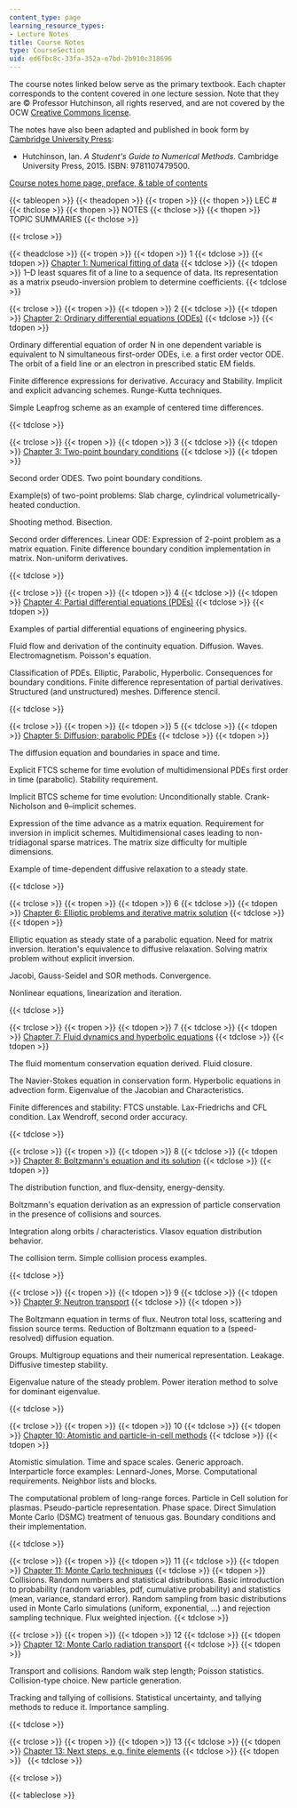 ```yaml
---
content_type: page
learning_resource_types:
- Lecture Notes
title: Course Notes
type: CourseSection
uid: ed6fbc8c-33fa-352a-e7bd-2b910c318696
---
```


The course notes linked below serve as the primary textbook. Each chapter corresponds to the content covered in one lecture session. Note that they are © Professor Hutchinson, all rights reserved, and are not covered by the OCW [Creative Commons license](/terms/#cc).

The notes have also been adapted and published in book form by [Cambridge University Press](https://www.cambridge.org/):

*   Hutchinson, Ian. _A Student's Guide to Numerical Methods_. Cambridge University Press, 2015. ISBN: 9781107479500.

[Course notes home page, preface, & table of contents](http://silas.psfc.mit.edu/22.15/lectures/index.xml)

{{< tableopen >}}
{{< theadopen >}}
{{< tropen >}}
{{< thopen >}}
LEC #
{{< thclose >}}
{{< thopen >}}
NOTES
{{< thclose >}}
{{< thopen >}}
TOPIC SUMMARIES
{{< thclose >}}

{{< trclose >}}

{{< theadclose >}}
{{< tropen >}}
{{< tdopen >}}
1
{{< tdclose >}}
{{< tdopen >}}
[Chapter 1: Numerical fitting of data](http://silas.psfc.mit.edu/22.15/lectures/chap1.xml)
{{< tdclose >}}
{{< tdopen >}}
1–D least squares fit of a line to a sequence of data. Its representation as a matrix pseudo-inversion problem to determine coefficients.
{{< tdclose >}}

{{< trclose >}}
{{< tropen >}}
{{< tdopen >}}
2
{{< tdclose >}}
{{< tdopen >}}
[Chapter 2: Ordinary differential equations (ODEs)](http://silas.psfc.mit.edu/22.15/lectures/chap2.xml)
{{< tdclose >}}
{{< tdopen >}}


Ordinary differential equation of order N in one dependent variable is equivalent to N simultaneous first-order ODEs, i.e. a first order vector ODE. The orbit of a field line or an electron in prescribed static EM fields.

Finite difference expressions for derivative. Accuracy and Stability. Implicit and explicit advancing schemes. Runge-Kutta techniques.

Simple Leapfrog scheme as an example of centered time differences.


{{< tdclose >}}

{{< trclose >}}
{{< tropen >}}
{{< tdopen >}}
3
{{< tdclose >}}
{{< tdopen >}}
[Chapter 3: Two-point boundary conditions](http://silas.psfc.mit.edu/22.15/lectures/chap3.xml)
{{< tdclose >}}
{{< tdopen >}}


Second order ODES. Two point boundary conditions.

Example(s) of two-point problems: Slab charge, cylindrical volumetrically-heated conduction.

Shooting method. Bisection.

Second order differences. Linear ODE: Expression of 2-point problem as a matrix equation. Finite difference boundary condition implementation in matrix. Non-uniform derivatives.


{{< tdclose >}}

{{< trclose >}}
{{< tropen >}}
{{< tdopen >}}
4
{{< tdclose >}}
{{< tdopen >}}
[Chapter 4: Partial differential equations (PDEs)](http://silas.psfc.mit.edu/22.15/lectures/chap4.xml)
{{< tdclose >}}
{{< tdopen >}}


Examples of partial differential equations of engineering physics.

Fluid flow and derivation of the continuity equation. Diffusion. Waves. Electromagnetism. Poisson's equation.

Classification of PDEs. Elliptic, Parabolic, Hyperbolic. Consequences for boundary conditions. Finite difference representation of partial derivatives. Structured (and unstructured) meshes. Difference stencil.


{{< tdclose >}}

{{< trclose >}}
{{< tropen >}}
{{< tdopen >}}
5
{{< tdclose >}}
{{< tdopen >}}
[Chapter 5: Diffusion; parabolic PDEs](http://silas.psfc.mit.edu/22.15/lectures/chap5.xml)
{{< tdclose >}}
{{< tdopen >}}


The diffusion equation and boundaries in space and time.

Explicit FTCS scheme for time evolution of multidimensional PDEs first order in time (parabolic). Stability requirement.

Implicit BTCS scheme for time evolution: Unconditionally stable. Crank-Nicholson and θ–implicit schemes.

Expression of the time advance as a matrix equation. Requirement for inversion in implicit schemes. Multidimensional cases leading to non-tridiagonal sparse matrices. The matrix size difficulty for multiple dimensions.

Example of time-dependent diffusive relaxation to a steady state.


{{< tdclose >}}

{{< trclose >}}
{{< tropen >}}
{{< tdopen >}}
6
{{< tdclose >}}
{{< tdopen >}}
[Chapter 6: Elliptic problems and iterative matrix solution](http://silas.psfc.mit.edu/22.15/lectures/chap6.xml)
{{< tdclose >}}
{{< tdopen >}}


Elliptic equation as steady state of a parabolic equation. Need for matrix inversion. Iteration's equivalence to diffusive relaxation. Solving matrix problem without explicit inversion.

Jacobi, Gauss-Seidel and SOR methods. Convergence.

Nonlinear equations, linearization and iteration.


{{< tdclose >}}

{{< trclose >}}
{{< tropen >}}
{{< tdopen >}}
7
{{< tdclose >}}
{{< tdopen >}}
[Chapter 7: Fluid dynamics and hyperbolic equations](http://silas.psfc.mit.edu/22.15/lectures/chap7.xml)
{{< tdclose >}}
{{< tdopen >}}


The fluid momentum conservation equation derived. Fluid closure.

The Navier-Stokes equation in conservation form. Hyperbolic equations in advection form. Eigenvalue of the Jacobian and Characteristics.

Finite differences and stability: FTCS unstable. Lax-Friedrichs and CFL condition. Lax Wendroff, second order accuracy.


{{< tdclose >}}

{{< trclose >}}
{{< tropen >}}
{{< tdopen >}}
8
{{< tdclose >}}
{{< tdopen >}}
[Chapter 8: Boltzmann's equation and its solution](http://silas.psfc.mit.edu/22.15/lectures/chap8.xml)
{{< tdclose >}}
{{< tdopen >}}


The distribution function, and flux-density, energy-density.

Boltzmann's equation derivation as an expression of particle conservation in the presence of collisions and sources.

Integration along orbits / characteristics. Vlasov equation distribution behavior.

The collision term. Simple collision process examples.


{{< tdclose >}}

{{< trclose >}}
{{< tropen >}}
{{< tdopen >}}
9
{{< tdclose >}}
{{< tdopen >}}
[Chapter 9: Neutron transport](http://silas.psfc.mit.edu/22.15/lectures/chap9.xml)
{{< tdclose >}}
{{< tdopen >}}


The Boltzmann equation in terms of flux. Neutron total loss, scattering and fission source terms. Reduction of Boltzmann equation to a (speed-resolved) diffusion equation.

Groups. Multigroup equations and their numerical representation. Leakage. Diffusive timestep stability.

Eigenvalue nature of the steady problem. Power iteration method to solve for dominant eigenvalue.


{{< tdclose >}}

{{< trclose >}}
{{< tropen >}}
{{< tdopen >}}
10
{{< tdclose >}}
{{< tdopen >}}
[Chapter 10: Atomistic and particle-in-cell methods](http://silas.psfc.mit.edu/22.15/lectures/chap10.xml)
{{< tdclose >}}
{{< tdopen >}}


Atomistic simulation. Time and space scales. Generic approach. Interparticle force examples: Lennard-Jones, Morse. Computational requirements. Neighbor lists and blocks.

The computational problem of long-range forces. Particle in Cell solution for plasmas. Pseudo-particle representation. Phase space. Direct Simulation Monte Carlo (DSMC) treatment of tenuous gas. Boundary conditions and their implementation.


{{< tdclose >}}

{{< trclose >}}
{{< tropen >}}
{{< tdopen >}}
11
{{< tdclose >}}
{{< tdopen >}}
[Chapter 11: Monte Carlo techniques](http://silas.psfc.mit.edu/22.15/lectures/chap11.xml)
{{< tdclose >}}
{{< tdopen >}}
Collisions. Random numbers and statistical distributions. Basic introduction to probability (random variables, pdf, cumulative probability) and statistics (mean, variance, standard error). Random sampling from basic distributions used in Monte Carlo simulations (uniform, exponential, ...) and rejection sampling technique. Flux weighted injection.
{{< tdclose >}}

{{< trclose >}}
{{< tropen >}}
{{< tdopen >}}
12
{{< tdclose >}}
{{< tdopen >}}
[Chapter 12: Monte Carlo radiation transport](http://silas.psfc.mit.edu/22.15/lectures/chap12.xml)
{{< tdclose >}}
{{< tdopen >}}


Transport and collisions. Random walk step length; Poisson statistics. Collision-type choice. New particle generation.

Tracking and tallying of collisions. Statistical uncertainty, and tallying methods to reduce it. Importance sampling.


{{< tdclose >}}

{{< trclose >}}
{{< tropen >}}
{{< tdopen >}}
13
{{< tdclose >}}
{{< tdopen >}}
[Chapter 13: Next steps, e.g. finite elements](http://silas.psfc.mit.edu/22.15/lectures/chap13.xml)
{{< tdclose >}}
{{< tdopen >}}
 
{{< tdclose >}}

{{< trclose >}}

{{< tableclose >}}